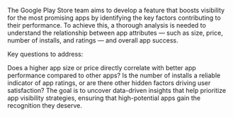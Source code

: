 The Google Play Store team aims to develop a feature that boosts visibility for the most promising apps by identifying the key factors contributing to their performance. To achieve this, a thorough analysis is needed to understand the relationship between app attributes — such as size, price, number of installs, and ratings — and overall app success.

Key questions to address:

Does a higher app size or price directly correlate with better app performance compared to other apps?
Is the number of installs a reliable indicator of app ratings, or are there other hidden factors driving user satisfaction?
The goal is to uncover data-driven insights that help prioritize app visibility strategies, ensuring that high-potential apps gain the recognition they deserve.
